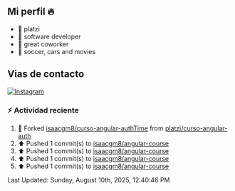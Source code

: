 ## Mi perfil 🔥


- 🔭 platzi
- 🌱 software developer
- 👯 great coworker
- 💬 soccer, cars and movies

## Vias de contacto

[![Instagram](https://img.shields.io/badge/@isaacgm__-%23E4405F?style=for-the-badge&logo=instagram&logoColor=white)](https://www.instagram.com/isaacgm__/)

### :zap: Actividad reciente 
<!--RECENT_ACTIVITY:start-->
1. 🔱 Forked [isaacgm8/curso-angular-authTime](https://github.com/isaacgm8/curso-angular-authTime) from [platzi/curso-angular-auth](https://github.com/platzi/curso-angular-auth)<br>
2. ⬆️ Pushed 1 commit(s) to [isaacgm8/angular-course](https://github.com/isaacgm8/angular-course)<br>
3. ⬆️ Pushed 1 commit(s) to [isaacgm8/angular-course](https://github.com/isaacgm8/angular-course)<br>
4. ⬆️ Pushed 1 commit(s) to [isaacgm8/angular-course](https://github.com/isaacgm8/angular-course)<br>
5. ⬆️ Pushed 1 commit(s) to [isaacgm8/angular-course](https://github.com/isaacgm8/angular-course)<br>
<!--RECENT_ACTIVITY:end-->
<!--RECENT_ACTIVITY:last_update-->
Last Updated: Sunday, August 10th, 2025, 12:40:46 PM
<!--RECENT_ACTIVITY:last_update_end-->

